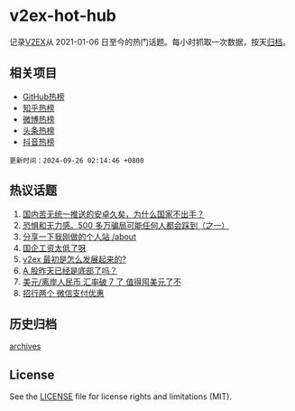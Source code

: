 # v2ex-hot-hub

 记录[V2EX](https://www.v2ex.com/)从 2021-01-06 日至今的热门话题。每小时抓取一次数据，按天[归档](archives)。
 
 ## 相关项目

- [GitHub热榜](https://github.com/lonnyzhang423/github-hot-hub)
- [知乎热榜](https://github.com/lonnyzhang423/zhihu-hot-hub)
- [微博热榜](https://github.com/lonnyzhang423/weibo-hot-hub)
- [头条热榜](https://github.com/lonnyzhang423/toutiao-hot-hub)
- [抖音热榜](https://github.com/lonnyzhang423/douyin-hot-hub)


 `更新时间：2024-09-26 02:14:46 +0800`

## 热议话题

1. [国内苦无统一推送的安卓久矣，为什么国家不出手？](https://www.v2ex.com/t/1075585)
1. [恐惧和无力感。500 多万骗局可能任何人都会踩到（之一）](https://www.v2ex.com/t/1075618)
1. [分享一下我刚做的个人站 /about](https://www.v2ex.com/t/1075558)
1. [国企工资太低了呀](https://www.v2ex.com/t/1075664)
1. [v2ex 最初是怎么发展起来的?](https://www.v2ex.com/t/1075635)
1. [A 股昨天已经是底部了吗？](https://www.v2ex.com/t/1075570)
1. [美元/离岸人民币 汇率破 7 了 值得囤美元了不](https://www.v2ex.com/t/1075575)
1. [招行两个 微信支付优惠](https://www.v2ex.com/t/1075620)

## 历史归档

[archives](archives)

## License

See the [LICENSE](LICENSE) file for license rights and limitations (MIT).
